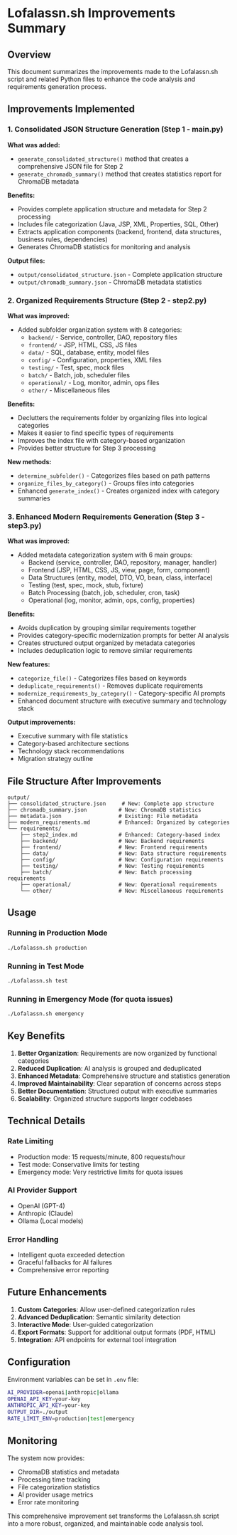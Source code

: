 # Lofalassn.sh Improvements Summary

## Overview
This document summarizes the improvements made to the Lofalassn.sh script and related Python files to enhance the code analysis and requirements generation process.

## Improvements Implemented

### 1. Consolidated JSON Structure Generation (Step 1 - main.py)

**What was added:**
- `generate_consolidated_structure()` method that creates a comprehensive JSON file for Step 2
- `generate_chromadb_summary()` method that creates statistics report for ChromaDB metadata

**Benefits:**
- Provides complete application structure and metadata for Step 2 processing
- Includes file categorization (Java, JSP, XML, Properties, SQL, Other)
- Extracts application components (backend, frontend, data structures, business rules, dependencies)
- Generates ChromaDB statistics for monitoring and analysis

**Output files:**
- `output/consolidated_structure.json` - Complete application structure
- `output/chromadb_summary.json` - ChromaDB metadata statistics

### 2. Organized Requirements Structure (Step 2 - step2.py)

**What was improved:**
- Added subfolder organization system with 8 categories:
  - `backend/` - Service, controller, DAO, repository files
  - `frontend/` - JSP, HTML, CSS, JS files
  - `data/` - SQL, database, entity, model files
  - `config/` - Configuration, properties, XML files
  - `testing/` - Test, spec, mock files
  - `batch/` - Batch, job, scheduler files
  - `operational/` - Log, monitor, admin, ops files
  - `other/` - Miscellaneous files

**Benefits:**
- Declutters the requirements folder by organizing files into logical categories
- Makes it easier to find specific types of requirements
- Improves the index file with category-based organization
- Provides better structure for Step 3 processing

**New methods:**
- `determine_subfolder()` - Categorizes files based on path patterns
- `organize_files_by_category()` - Groups files into categories
- Enhanced `generate_index()` - Creates organized index with category summaries

### 3. Enhanced Modern Requirements Generation (Step 3 - step3.py)

**What was improved:**
- Added metadata categorization system with 6 main groups:
  - Backend (service, controller, DAO, repository, manager, handler)
  - Frontend (JSP, HTML, CSS, JS, view, page, form, component)
  - Data Structures (entity, model, DTO, VO, bean, class, interface)
  - Testing (test, spec, mock, stub, fixture)
  - Batch Processing (batch, job, scheduler, cron, task)
  - Operational (log, monitor, admin, ops, config, properties)

**Benefits:**
- Avoids duplication by grouping similar requirements together
- Provides category-specific modernization prompts for better AI analysis
- Creates structured output organized by metadata categories
- Includes deduplication logic to remove similar requirements

**New features:**
- `categorize_file()` - Categorizes files based on keywords
- `deduplicate_requirements()` - Removes duplicate requirements
- `modernize_requirements_by_category()` - Category-specific AI prompts
- Enhanced document structure with executive summary and technology stack

**Output improvements:**
- Executive summary with file statistics
- Category-based architecture sections
- Technology stack recommendations
- Migration strategy outline

## File Structure After Improvements

```
output/
├── consolidated_structure.json     # New: Complete app structure
├── chromadb_summary.json          # New: ChromaDB statistics
├── metadata.json                  # Existing: File metadata
├── modern_requirements.md         # Enhanced: Organized by categories
└── requirements/
    ├── step2_index.md             # Enhanced: Category-based index
    ├── backend/                   # New: Backend requirements
    ├── frontend/                  # New: Frontend requirements
    ├── data/                      # New: Data structure requirements
    ├── config/                    # New: Configuration requirements
    ├── testing/                   # New: Testing requirements
    ├── batch/                     # New: Batch processing requirements
    ├── operational/               # New: Operational requirements
    └── other/                     # New: Miscellaneous requirements
```

## Usage

### Running in Production Mode
```bash
./Lofalassn.sh production
```

### Running in Test Mode
```bash
./Lofalassn.sh test
```

### Running in Emergency Mode (for quota issues)
```bash
./Lofalassn.sh emergency
```

## Key Benefits

1. **Better Organization**: Requirements are now organized by functional categories
2. **Reduced Duplication**: AI analysis is grouped and deduplicated
3. **Enhanced Metadata**: Comprehensive structure and statistics generation
4. **Improved Maintainability**: Clear separation of concerns across steps
5. **Better Documentation**: Structured output with executive summaries
6. **Scalability**: Organized structure supports larger codebases

## Technical Details

### Rate Limiting
- Production mode: 15 requests/minute, 800 requests/hour
- Test mode: Conservative limits for testing
- Emergency mode: Very restrictive limits for quota issues

### AI Provider Support
- OpenAI (GPT-4)
- Anthropic (Claude)
- Ollama (Local models)

### Error Handling
- Intelligent quota exceeded detection
- Graceful fallbacks for AI failures
- Comprehensive error reporting

## Future Enhancements

1. **Custom Categories**: Allow user-defined categorization rules
2. **Advanced Deduplication**: Semantic similarity detection
3. **Interactive Mode**: User-guided categorization
4. **Export Formats**: Support for additional output formats (PDF, HTML)
5. **Integration**: API endpoints for external tool integration

## Configuration

Environment variables can be set in `.env` file:
```bash
AI_PROVIDER=openai|anthropic|ollama
OPENAI_API_KEY=your-key
ANTHROPIC_API_KEY=your-key
OUTPUT_DIR=./output
RATE_LIMIT_ENV=production|test|emergency
```

## Monitoring

The system now provides:
- ChromaDB statistics and metadata
- Processing time tracking
- File categorization statistics
- AI provider usage metrics
- Error rate monitoring

This comprehensive improvement set transforms the Lofalassn.sh script into a more robust, organized, and maintainable code analysis tool. 